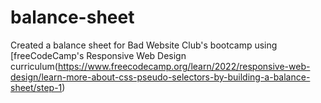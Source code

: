 # balance-sheet
Created a balance sheet for Bad Website Club's bootcamp using [freeCodeCamp's Responsive Web Design curriculum(https://www.freecodecamp.org/learn/2022/responsive-web-design/learn-more-about-css-pseudo-selectors-by-building-a-balance-sheet/step-1)
